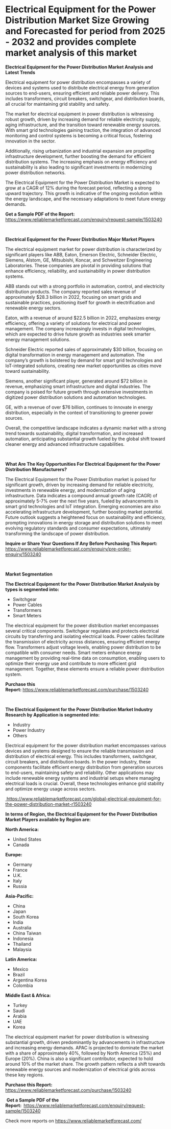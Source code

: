 <p><h1>Electrical Equipment for the Power Distribution Market Size Growing and Forecasted for period from 2025 - 2032 and provides complete market analysis of this market</h1></p><p><strong>Electrical Equipment for the Power Distribution Market Analysis and Latest Trends</strong></p>
<p><p>Electrical equipment for power distribution encompasses a variety of devices and systems used to distribute electrical energy from generation sources to end-users, ensuring efficient and reliable power delivery. This includes transformers, circuit breakers, switchgear, and distribution boards, all crucial for maintaining grid stability and safety.</p><p>The market for electrical equipment in power distribution is witnessing robust growth, driven by increasing demand for reliable electricity supply, aging infrastructure, and the transition toward renewable energy sources. With smart grid technologies gaining traction, the integration of advanced monitoring and control systems is becoming a critical focus, fostering innovation in the sector.</p><p>Additionally, rising urbanization and industrial expansion are propelling infrastructure development, further boosting the demand for efficient distribution systems. The increasing emphasis on energy efficiency and sustainability is also leading to significant investments in modernizing power distribution networks.</p><p>The Electrical Equipment for the Power Distribution Market is expected to grow at a CAGR of 12% during the forecast period, reflecting a strong upward trajectory. This growth is indicative of the ongoing evolution within the energy landscape, and the necessary adaptations to meet future energy demands.</p></p>
<p><strong>Get a Sample PDF of the Report:&nbsp;</strong> <a href="https://www.reliablemarketforecast.com/enquiry/request-sample/1503240?utm_campaign=3071&utm_medium=2&utm_source=Github&utm_content=ia&utm_term=23032025&utm_id=electrical-equipment-for-the-power-distribution">https://www.reliablemarketforecast.com/enquiry/request-sample/1503240</a></p>
<p>&nbsp;</p>
<p><strong>Electrical Equipment for the Power Distribution Major Market Players</strong></p>
<p><p>The electrical equipment market for power distribution is characterized by significant players like ABB, Eaton, Emerson Electric, Schneider Electric, Siemens, Alstom, GE, Mitsubishi, Koncar, and Schweitzer Engineering Laboratories. These companies are pivotal in providing solutions that enhance efficiency, reliability, and sustainability in power distribution systems.</p><p>ABB stands out with a strong portfolio in automation, control, and electricity distribution products. The company reported sales revenue of approximately $28.3 billion in 2022, focusing on smart grids and sustainable practices, positioning itself for growth in electrification and renewable energy sectors.</p><p>Eaton, with a revenue of around $22.5 billion in 2022, emphasizes energy efficiency, offering a variety of solutions for electrical and power management. The company increasingly invests in digital technologies, which are expected to drive future growth as industries seek smarter energy management solutions.</p><p>Schneider Electric reported sales of approximately $30 billion, focusing on digital transformation in energy management and automation. The company’s growth is bolstered by demand for smart grid technologies and IoT-integrated solutions, creating new market opportunities as cities move toward sustainability.</p><p>Siemens, another significant player, generated around $72 billion in revenue, emphasizing smart infrastructure and digital industries. The company is poised for future growth through extensive investments in digitized power distribution solutions and automation technologies.</p><p>GE, with a revenue of over $76 billion, continues to innovate in energy distribution, especially in the context of transitioning to greener power sources.</p><p>Overall, the competitive landscape indicates a dynamic market with a strong trend towards sustainability, digital transformation, and increased automation, anticipating substantial growth fueled by the global shift toward cleaner energy and advanced infrastructure capabilities.</p></p>
<p>&nbsp;</p>
<p><strong>What Are The Key Opportunities For Electrical Equipment for the Power Distribution Manufacturers?</strong></p>
<p><p>The Electrical Equipment for the Power Distribution market is poised for significant growth, driven by increasing demand for reliable electricity, investments in renewable energy, and modernization of aging infrastructure. Data indicates a compound annual growth rate (CAGR) of approximately 5-7% over the next five years, fueled by advancements in smart grid technologies and IoT integration. Emerging economies are also accelerating infrastructure development, further boosting market potential. Future outlook suggests a heightened focus on sustainability and efficiency, prompting innovations in energy storage and distribution solutions to meet evolving regulatory standards and consumer expectations, ultimately transforming the landscape of power distribution.</p></p>
<p><strong>Inquire or Share Your Questions If Any Before Purchasing This Report:</strong> <a href="https://www.reliablemarketforecast.com/enquiry/pre-order-enquiry/1503240?utm_campaign=3071&utm_medium=2&utm_source=Github&utm_content=ia&utm_term=23032025&utm_id=electrical-equipment-for-the-power-distribution">https://www.reliablemarketforecast.com/enquiry/pre-order-enquiry/1503240</a></p>
<p>&nbsp;</p>
<p><strong>Market Segmentation</strong></p>
<p><strong>The Electrical Equipment for the Power Distribution Market Analysis by types is segmented into:</strong></p>
<p><ul><li>Switchgear</li><li>Power Cables</li><li>Transformers</li><li>Smart Meters</li></ul></p>
<p><p>The electrical equipment for the power distribution market encompasses several critical components. Switchgear regulates and protects electrical circuits by transferring and isolating electrical loads. Power cables facilitate the transmission of electricity across distances, ensuring efficient energy flow. Transformers adjust voltage levels, enabling power distribution to be compatible with consumer needs. Smart meters enhance energy management by providing real-time data on consumption, enabling users to optimize their energy use and contribute to more efficient grid management. Together, these elements ensure a reliable power distribution system.</p></p>
<p><strong>Purchase this Report:&nbsp;</strong><a href="https://www.reliablemarketforecast.com/purchase/1503240?utm_campaign=3071&utm_medium=2&utm_source=Github&utm_content=ia&utm_term=23032025&utm_id=electrical-equipment-for-the-power-distribution">https://www.reliablemarketforecast.com/purchase/1503240</a></p>
<p>&nbsp;</p>
<p><strong>The Electrical Equipment for the Power Distribution Market Industry Research by Application is segmented into:</strong></p>
<p><ul><li>Industry</li><li>Power Industry</li><li>Others</li></ul></p>
<p><p>Electrical equipment for the power distribution market encompasses various devices and systems designed to ensure the reliable transmission and distribution of electrical energy. This includes transformers, switchgear, circuit breakers, and distribution boards. In the power industry, these components facilitate efficient energy distribution from generation sources to end-users, maintaining safety and reliability. Other applications may include renewable energy systems and industrial setups where managing electrical loads is crucial. Overall, these technologies enhance grid stability and optimize energy usage across sectors.</p></p>
<p><a href="https://www.reliablemarketforecast.com/global-electrical-equipment-for-the-power-distribution-market-r1503240?utm_campaign=3071&utm_medium=2&utm_source=Github&utm_content=ia&utm_term=23032025&utm_id=electrical-equipment-for-the-power-distribution">&nbsp;https://www.reliablemarketforecast.com/global-electrical-equipment-for-the-power-distribution-market-r1503240</a></p>
<p><strong>In terms of Region, the Electrical Equipment for the Power Distribution Market Players available by Region are:</strong></p>
<p>
    <p> <strong> North America: </strong>
        <ul>
            <li>United States</li>
            <li>Canada</li>
        </ul>
        </p> 
    <p> <strong> Europe: </strong>
        <ul>
            <li>Germany</li>
            <li>France</li>
            <li>U.K.</li>
            <li>Italy</li>
            <li>Russia</li>
        </ul>
        </p> 
    <p> <strong> Asia-Pacific: </strong>
        <ul>
            <li>China</li>
            <li>Japan</li>
            <li>South Korea</li>
            <li>India</li>
            <li>Australia</li>
            <li>China Taiwan</li>
            <li>Indonesia</li>
            <li>Thailand</li>
            <li>Malaysia</li>
        </ul>
        </p> 
    <p> <strong> Latin America: </strong>
        <ul>
            <li>Mexico</li>
            <li>Brazil</li>
            <li>Argentina Korea</li>
            <li>Colombia</li>
        </ul>
        </p> 
    <p> <strong> Middle East & Africa: </strong>
        <ul>
            <li>Turkey</li>
            <li>Saudi</li>
            <li>Arabia</li>
            <li>UAE</li>
            <li>Korea</li>
        </ul>
    </p>
    </p>
<p><p>The electrical equipment market for power distribution is witnessing substantial growth, driven predominantly by advancements in infrastructure and increasing energy demands. APAC is projected to dominate the market with a share of approximately 40%, followed by North America (25%) and Europe (20%). China is also a significant contributor, expected to hold around 10% of the market share. The growth pattern reflects a shift towards renewable energy sources and modernization of electrical grids across these key regions.</p></p>
<p><strong>Purchase this Report: </strong><a href="https://www.reliablemarketforecast.com/purchase/1503240?utm_campaign=3071&utm_medium=2&utm_source=Github&utm_content=ia&utm_term=23032025&utm_id=electrical-equipment-for-the-power-distribution">https://www.reliablemarketforecast.com/purchase/1503240</a></p>
<p>&nbsp;<strong>Get a Sample PDF of the Report:&nbsp;&nbsp;</strong><a href="https://www.reliablemarketforecast.com/enquiry/request-sample/1503240?utm_campaign=3071&utm_medium=2&utm_source=Github&utm_content=ia&utm_term=23032025&utm_id=electrical-equipment-for-the-power-distribution">https://www.reliablemarketforecast.com/enquiry/request-sample/1503240</a></p>
<p><strong></strong></p>
<p>Check more reports on <a href="https://www.reliablemarketforecast.com/?utm_campaign=3071&utm_medium=2&utm_source=Github&utm_content=ia&utm_term=23032025&utm_id=electrical-equipment-for-the-power-distribution">https://www.reliablemarketforecast.com/</a></p>